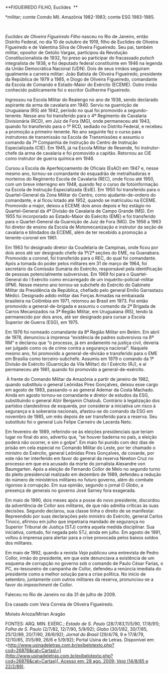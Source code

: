 **FIGUEIREDO FILHO, Euclides  **

\*militar; comte Comdo Mil. Amazônia 1982-1983; comte ESG 1983-1985.

 

*Euclides de Oliveira Figueiredo Filho* nasceu no Rio de Janeiro, então
Distrito Federal, no dia 10 de outubro de 1919, filho de Euclides de
Oliveira Figueiredo e de Valentina Silva de Oliveira Figueiredo. Seu
pai, também militar, opositor de Getúlio Vargas, participou da Revolução
Constitucionalista de 1932, foi preso ao participar do fracassado
*putsch* integralista de 1938, e foi deputado federal constituinte em
1946 na legenda da União Democrática Nacional (UDN). Dois de seus irmãos
seguiram igualmente a carreira militar: João Batista de Oliveira
Figueiredo, presidente da República de 1979 a 1985, e Diogo de Oliveira
Figueiredo, comandante da Escola de Comando e Estado-Maior do Exército
(ECEME). Outro irmão conhecido publicamente foi o escritor Guilherme
Figueiredo.

Ingressou na Escola Militar do Realengo no ano de 1938, sendo declarado
aspirante da arma de cavalaria em 1940. Serviu na guarnição de
Uruguaiana (RS) até 1942, período no qual foi promovido a
segundo-tenente. Nesse ano foi transferido para o 4º Regimento de
Cavalaria Divisionária (RCD), em Juiz de Fora (MG), onde permaneceu até
1943, quando foi transferido para o 1º RCD, sediado no Distrito Federal,
e recebeu a promoção a primeiro-tenente. No ano seguinte fez o curso
para instrutores de transmissão na Escola de Transmissões e assumiu o
comando da 7ª Companhia de Instrução do Centro de Instrução
Especializada (CIE). Em 1945, já na Escola Militar de Resende, foi
instrutor-chefe da arma de cavalaria e foi promovido a capitão. Retornou
ao CIE como instrutor de guerra química em 1946.

Cursou a Escola de Aperfeiçoamento de Oficiais (EsAO) em 1947 e, nesse
mesmo ano, tornou-se comandante do esquadrão de metralhadoras e
morteiros do Regimento Escola de Cavalaria (REC), onde ficou até 1950,
com um breve interregno em 1948, quando fez o curso de fotoinformação na
Escola de Instrução Especializada (EsIE). Em 1950 foi transferido para o
Quartel-General da Zona Militar do Centro, como ajudante-de-ordens do
comandante, e aí ficou lotado até 1952, quando se matriculou na ECEME.
Promovido a major, deixou a ECEME dois anos depois e fez estágio no
Quartel-General da 4ª Divisão de Cavalaria de Campo Grande (MS). Em 1955
foi incorporado ao Estado-Maior do Exército (EME) e foi transferido para
o Quartel-General da Guarnição de Juiz de Fora (MG). De 1956 a 1963 foi
diretor de ensino da Escola de Motomecanização e instrutor da seção de
cavalaria e blindados da ECEME, além de ter recebido a promoção a
tenente-coronel em 1961.

Em 1963 foi designado diretor da Coudelaria de Campinas, onde ficou por
dois anos até ser designado chefe da 1ª/2ª seções do EME, na Guanabara.
Promovido a coronel, foi transferido para o REC, do qual foi comandante.
Após a tomada do poder pelos militares em 31 de março de 1964, foi
secretário da Comissão Sumária do Exército, responsável pela
identificação de pessoas potencialmente subversivas. Em 1969 foi para o
Quartel-General do I Exército como encarregado de um
inquérito-policial-militar (IPM). Nesse mesmo ano tornou-se subchefe do
Exército do Gabinete Militar da Presidência da República, chefiado pelo
general Emílio Garrastazu Médici. Designado adido militar das Forças
Armadas na embaixada brasileira na Colômbia em 1971, retornou ao Brasil
em 1973. Foi então promovido a general-de-brigada e assumiu o comando da
2ª Brigada de Carros Mecanizados na 3ª Região Militar, em Uruguaiana
(RS), tendo lá permanecido por dois anos, até ser designado para cursar
a Escola Superior de Guerra (ESG), em 1975.

Em 1976 foi nomeado comandante da 8ª Região Militar em Belém. Em abril
de 1978, denunciou à imprensa “existência de padres subversivos na 8ª
RM” e declarou que “o processo, já em andamento na justiça civil,
deveria ser julgado como os de crime contra a segurança nacional”.
Naquele mesmo ano, foi promovido a general-de-divisão e transferido para
o EME em Brasília como terceiro-subchefe. Assumiu em 1979 o comando da
1ª Divisão de Exército (Guarnição da Vila Militar) do I Exército (RJ), e
aí permaneceu até 1981, quando foi promovido a general-de-exército.

 À frente do Comando Militar da Amazônia a partir de janeiro de 1982,
quando substituiu o general Leônidas Pires Gonçalves, deixou esse cargo
em agosto de 1983, passando-o ao general Ademar da Costa Machado. Ainda
em agosto tornou-se comandante e diretor de estudos da ESG, substituindo
o general Alzir Benjamin Chaloub. Contrário à legalização dos partidos
clandestinos de esquerda, por considerar a iniciativa um risco à
segurança e à soberania nacionais, afastou-se do comando da ESG em
novembro de 1985, um mês depois de ser transferido para a reserva. Seu
substituto foi o general Luís Felipe Carneiro de Lacerda Neto.

Em fevereiro de 1989, referindo-se às eleições presidenciais que teriam
lugar no final do ano, advertiu que, “se houver baderna no país, a
eleição poderá não ocorrer, e sim o golpe”. Em maio foi punido com dez
dias de prisão em cela especial no Comando Militar do Leste, por ter
chamado o ministro do Exército, general Leônidas Pires Gonçalves, de
covarde, por este não ter interferido em favor do general da reserva
Newton Cruz no processo em que era acusado da morte do jornalista
Alexandre von Baumgarten. Após a eleição de Fernando Collor de Melo no
segundo turno do pleito presidencial realizado em dezembro de 1989,
defendeu a redução do número de ministérios militares no futuro governo,
além do combate rigoroso à corrupção. Em sua opinião, segundo o jornal
*O Globo*, a presença de generais no governo José Sarney fora exagerada.

Em maio de 1990, dois meses após a posse do novo presidente, discordou
da advertência de Collor aos militares, de que não admitia críticas às
suas decisões. Segundo declarou, sua classe tinha o direito de se
manifestar. Repreendido por suas declarações pelo ministro do Exército,
general Carlos Tinoco, afirmou em julho que impetraria mandado de
segurança no Superior Tribunal de Justiça (STJ) contra aquela medida
disciplinar. Sua iniciativa, contudo, foi negada pelo STJ, ainda em
julho. Em agosto de 1991, voltou à imprensa para alertar para a crise
provocada pelos baixos soldos dos militares.

Em maio de 1992, quando a revista *Veja* publicou uma entrevista de
Pedro Collor, irmão do presidente, em que este denunciava a existência
de um esquema de corrupção no governo sob o comando de Paulo César
Farias, o PC, ex-tesoureiro de campanha de Collor, defendeu a renúncia
imediata do presidente como a melhor solução para a crise política. No
início de setembro, juntamente com outros militares da reserva,
pronunciou-se a favor do *impeachment* de Collor.

Faleceu no Rio de Janeiro no dia 31 de julho de 2009.

Era casado com Vera Correia de Oliveira Figueiredo.

Moisés Arioza/Mirian Aragão

FONTES: ARQ. MIN. EXÉRC.; *Estado de S. Paulo* (28/7/83,11/5/90,
17/8/91); *Folha de S. Paulo* (2/7/82, 12/7/90, 5/9/92); *Globo*
(30/1/82, 30/7/85, 25/12/89, 20/7/90, 26/6/92); *Jornal do Brasil*
(29/4/78, 9 e 17/8/79, 12/10/85, 31/5/89, 26/6 e 5/9/92); Portal Usina
de Letras. Disponível em:
\<[http://www.usinadeletras.com.br/exibelotexto.php?cod=26876&cat=Cartas\>](http://www.usinadeletras.com.br/exibelotexto.php?cod=26876&cat=Cartas)[.
Acesso em: 28 ago. 2009; *Veja* (14/8/85 e
22/2/89)](http://www.usinadeletras.com.br/exibelotexto.php?cod=26876&cat=Cartas).
